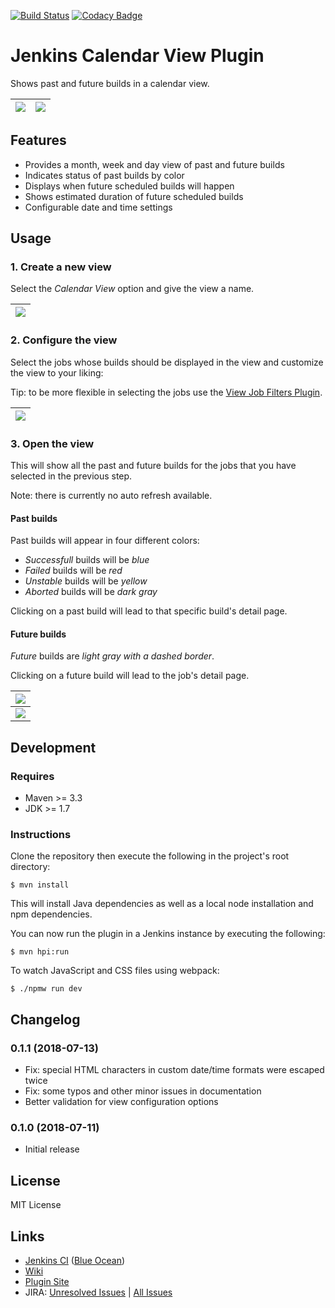 [![Build Status](https://ci.jenkins.io/buildStatus/icon?job=Plugins/calendar-view-plugin/master)](https://ci.jenkins.io/blue/organizations/jenkins/Plugins%2Fcalendar-view-plugin/branches)
[![Codacy Badge](https://api.codacy.com/project/badge/Grade/a04ec3c3de0444699ecb2d123a9b7697)](https://www.codacy.com/app/svenschoenung/calendar-view-plugin)

# Jenkins Calendar View Plugin

Shows past and future builds in a calendar view.

| ![](https://raw.githubusercontent.com/jenkinsci/calendar-view-plugin/master/docs/images/month-view.png) | ![](https://raw.githubusercontent.com/jenkinsci/calendar-view-plugin/master/docs/images/week-view.png) |
|---------------------------------------------------------------------------------------------------------|--------------------------------------------------------------------------------------------------------|

## Features

* Provides a month, week and day view of past and future builds
* Indicates status of past builds by color
* Displays when future scheduled builds will happen
* Shows estimated duration of future scheduled builds
* Configurable date and time settings

## Usage

### 1. Create a new view

Select the *Calendar View* option and give the view a name.

| ![](https://raw.githubusercontent.com/jenkinsci/calendar-view-plugin/master/docs/images/create-view.png) |
|----------------------------------------------------------------------------------------------------------|


### 2. Configure the view

Select the jobs whose builds should be displayed in the view and customize the view to your liking:

Tip: to be more flexible in selecting the jobs use the 
[View Job Filters Plugin](https://github.com/jenkinsci/view-job-filters-plugin).

| ![](https://raw.githubusercontent.com/jenkinsci/calendar-view-plugin/master/docs/images/config-view.png) |
|----------------------------------------------------------------------------------------------------------|


### 3. Open the view

This will show all the past and future builds for the jobs that you have selected in the previous step.

Note: there is currently no auto refresh available.

#### Past builds

Past builds will appear in four different colors:
* *Successfull* builds will be *blue*
* *Failed* builds will be *red*
* *Unstable* builds will be *yellow*
* *Aborted* builds will be *dark gray*

Clicking on a past build will lead to that specific build's detail page.

#### Future builds

*Future* builds are *light gray with a dashed border*.

Clicking on a future build will lead to the job's detail page.

| ![](https://raw.githubusercontent.com/jenkinsci/calendar-view-plugin/master/docs/images/month-view.png) |
|---------------------------------------------------------------------------------------------------------|
| ![](https://raw.githubusercontent.com/jenkinsci/calendar-view-plugin/master/docs/images/week-view.png)  |

## Development

### Requires

* Maven >= 3.3
* JDK >= 1.7

### Instructions

Clone the repository then execute the following in the project's root directory:

```
$ mvn install
```

This will install Java dependencies as well as a local node installation and npm dependencies.

You can now run the plugin in a Jenkins instance by executing the following:

```
$ mvn hpi:run
```

To watch JavaScript and CSS files using webpack:

```
$ ./npmw run dev
```

## Changelog

### 0.1.1 (2018-07-13)
* Fix: special HTML characters in custom date/time formats were escaped twice
* Fix: some typos and other minor issues in documentation
* Better validation for view configuration options

### 0.1.0 (2018-07-11)
* Initial release

## License

MIT License

## Links

* [Jenkins CI](https://ci.jenkins.io/job/Plugins/job/calendar-view-plugin/) ([Blue Ocean](https://ci.jenkins.io/blue/organizations/jenkins/Plugins%2Fcalendar-view-plugin/branches))
* [Wiki](https://wiki.jenkins.io/display/JENKINS/Calendar+View+Plugin)
* [Plugin Site](https://plugins.jenkins.io/calendar-view)
* JIRA: [Unresolved Issues](https://issues.jenkins-ci.org/issues/?filter=18648) | [All Issues](https://issues.jenkins-ci.org/issues/?filter=18647)
